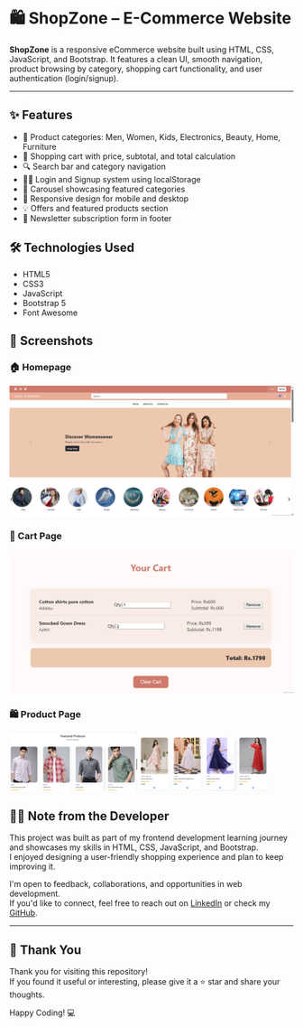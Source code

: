 # 🛍️ ShopZone – E-Commerce Website

**ShopZone** is a responsive eCommerce website built using HTML, CSS, JavaScript, and Bootstrap. It features a clean UI, smooth navigation, product browsing by category, shopping cart functionality, and user authentication (login/signup).

---

## ✨ Features

- 🛒 Product categories: Men, Women, Kids, Electronics, Beauty, Home, Furniture
- 🧾 Shopping cart with price, subtotal, and total calculation
- 🔍 Search bar and category navigation
- 🧑‍💼 Login and Signup system using localStorage
- 🎠 Carousel showcasing featured categories
- 📱 Responsive design for mobile and desktop
- 💡 Offers and featured products section
- 📰 Newsletter subscription form in footer


## 🛠️ Technologies Used

- HTML5
- CSS3
- JavaScript
- Bootstrap 5
- Font Awesome


## 📸 Screenshots

### 🏠 Homepage
![Homepage](screenshots/homepage.png)

### 🛒 Cart Page
![Cart](screenshots/cart.png)

### 🛍️ Product Page

<p float="left">
  <img src="screenshots/product1.png" width="45%" />
  <img src="screenshots/product2.png" width="45%" />
</p>

## 🙋‍♀️ Note from the Developer

This project was built as part of my frontend development learning journey and showcases my skills in HTML, CSS, JavaScript, and Bootstrap.  
I enjoyed designing a user-friendly shopping experience and plan to keep improving it.

I'm open to feedback, collaborations, and opportunities in web development.  
If you'd like to connect, feel free to reach out on [LinkedIn](https://www.linkedin.com/in/ksrilatha18) or check my [GitHub](https://github.com/KSriLatha18).

---

## 🙏 Thank You

Thank you for visiting this repository!  
If you found it useful or interesting, please give it a ⭐ star and share your thoughts.

Happy Coding! 💻

